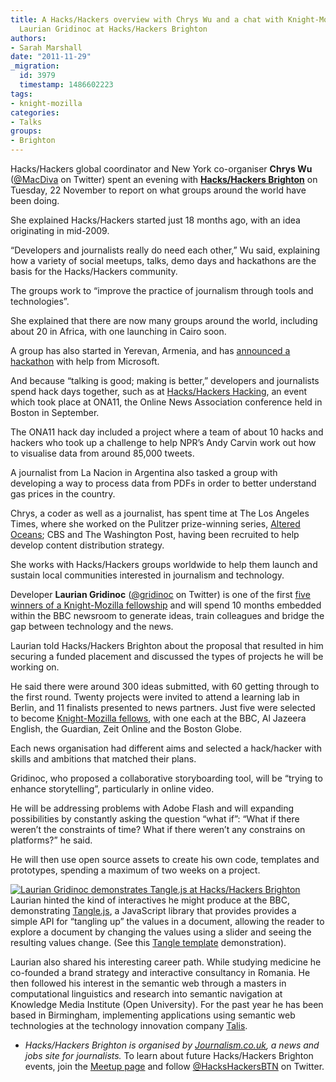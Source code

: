 ```yaml
---
title: A Hacks/Hackers overview with Chrys Wu and a chat with Knight-Mozilla fellow
  Laurian Gridinoc at Hacks/Hackers Brighton
authors:
- Sarah Marshall
date: "2011-11-29"
_migration:
  id: 3979
  timestamp: 1486602223
tags:
- knight-mozilla
categories:
- Talks
groups:
- Brighton
---
```


Hacks/Hackers global coordinator and New York co-organiser **Chrys Wu** ([@MacDiva][1] on Twitter) spent an evening with **[Hacks/Hackers Brighton][2]** on Tuesday, 22 November to report on what groups around the world have been doing.

She explained Hacks/Hackers started just 18 months ago, with an idea originating in mid-2009.

&#8220;Developers and journalists really do need each other,&#8221; Wu said, explaining how a variety of social meetups, talks, demo days and hackathons are the basis for the Hacks/Hackers community.

The groups work to &#8220;improve the practice of journalism through tools and technologies&#8221;.

She explained that there are now many groups around the world, including about 20 in Africa, with one launching in Cairo soon.

A group has also started in Yerevan, Armenia, and has [announced a hackathon][3] with help from Microsoft.

And because &#8220;talking is good; making is better,&#8221; developers and journalists spend hack days together, such as at [Hacks/Hackers Hacking][4], an event which took place at ONA11, the Online News Association conference held in Boston in September.

The ONA11 hack day included a project where a team of about 10 hacks and hackers who took up a challenge to help NPR&#8217;s Andy Carvin work out how to visualise data from around 85,000 tweets.

A journalist from La Nacion in Argentina also tasked a group with developing a way to process data from PDFs in order to better understand gas prices in the country.

Chrys, a coder as well as a journalist, has spent time at The Los Angeles Times, where she worked on the Pulitzer prize-winning series, [Altered Oceans][5]; CBS and The Washington Post, having been recruited to help develop content distribution strategy.

She works with Hacks/Hackers groups worldwide to help them launch and sustain local communities interested in journalism and technology.

Developer **Laurian Gridinoc** ([@gridinoc][6] on Twitter) is one of the first [five winners of a Knight-Mozilla fellowship][7] and will spend 10 months embedded within the BBC newsroom to generate ideas, train colleagues and bridge the gap between technology and the news.

Laurian told Hacks/Hackers Brighton about the proposal that resulted in him securing a funded placement and discussed the types of projects he will be working on.

He said there were around 300 ideas submitted, with 60 getting through to the first round. Twenty projects were invited to attend a learning lab in Berlin, and 11 finalists presented to news partners. Just five were selected to become [Knight-Mozilla fellows][8], with one each at the BBC, Al Jazeera English, the Guardian, Zeit Online and the Boston Globe.

Each news organisation had different aims and selected a hack/hacker with skills and ambitions that matched their plans.

Gridinoc, who proposed a collaborative storyboarding tool, will be &#8220;trying to enhance storytelling&#8221;, particularly in online video.

He will be addressing problems with Adobe Flash and will expanding possibilities by constantly asking the question &#8220;what if&#8221;: &#8220;What if there weren&#8217;t the constraints of time? What if there weren&#8217;t any constrains on platforms?&#8221; he said.

He will then use open source assets to create his own code, templates and prototypes, spending a maximum of two weeks on a project.

[![Laurian Gridinoc demonstrates Tangle.js at Hacks/Hackers Brighton][9]][10]Laurian hinted the kind of interactives he might produce at the BBC, demonstrating [Tangle.js][11], a JavaScript library that provides provides a simple API for &#8220;tangling up&#8221; the values in a document, allowing the reader to explore a document by changing the values using a slider and seeing the resulting values change. (See this [Tangle template][12] demonstration).

Laurian also shared his interesting career path. While studying medicine he co-founded a brand strategy and interactive consultancy in Romania. He then followed his interest in the semantic web through a masters in computational linguistics and research into semantic navigation at Knowledge Media Institute (Open University). For the past year he has been based in Birmingham, implementing applications using semantic web technologies at the technology innovation company [Talis][13].

  * _Hacks/Hackers Brighton is organised by [Journalism.co.uk][14], a news and jobs site for journalists._ To learn about future Hacks/Hackers Brighton events, join the [Meetup page][15] and follow [@HacksHackersBTN][16] on Twitter.

 [1]: http://twitter.com/macdiva "Chrys Wu on Twitter"
 [2]: http://www.journalism.co.uk/hacks-and-hackers/s299/ "Journalism.co.uk"
 [3]: http://hackshackers.com/blog/2011/10/25/first-large-scale-hackathon-in-armenia/
 [4]: http://hackshackers.com/blog/2011/09/24/hacks-hackers-hacking-at-ona11-recap/
 [5]: http://www.latimes.com/news/local/la-oceans-series,0,7783938.special
 [6]: http://twitter.com/gridinoc "Laurian Gridinoc on Twitter"
 [7]: http://www.journalism.co.uk/news/knight-mozilla-names-news-technology-fellowship-winners/s2/a546633/ "Journalism.co.uk"
 [8]: http://blog.mozilla.com/blog/2011/11/04/journalism-in-the-open-the-201112-knight-mozilla-fellows-announced/
 [9]: /content-images/news/2011/11/laurian-gridinoc-hacks-hackers-brighton.jpg "laurian-gridinoc-hacks-hackers-brighton"
 [10]: http://hackshackers.com/blog/2011/11/29/hackshackers-brighton-chrys-wu-laurian-gridinoc-nov-22-2011/laurian-gridinoc-hacks-hackers-brighton/
 [11]: http://worrydream.com/Tangle/download.html "Tangle.js"
 [12]: http://worrydream.com/Tangle/TangleTemplate.html "Tangle template"
 [13]: http://www.talis.com/
 [14]: http://journalism.co.uk
 [15]: http://www.meetup.com/Hacks-Hackers-Brighton/
 [16]: http://twitter.com/HacksHackersBTN
